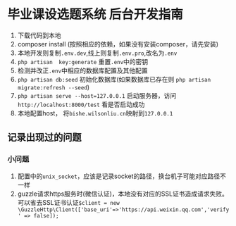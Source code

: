 # 毕业课设选题系统 后台开发指南
1. 下载代码到本地
2. composer install (按照相应的依赖，如果没有安装composer，请先安装)
3. 本地开发则复制`.env.dev`,线上则复制`.env.pro`,改名为`.env`
4. `php artisan  key:generate` 重置`.env`中的密钥
5. 检测并改正`.env`中相应的数据库配置及其他配置 
6. `php artisan db:seed` 初始化数据库(如果数据库已存在则 `php artisan migrate:refresh --seed`)
7. `php artisan serve --host=127.0.0.1` 启动服务器，访问 `http://localhost:8000/test` 看是否启动成功
8. 本地配置host， 将`bishe.wilsonliu.cn`映射到`127.0.0.1` 

## 记录出现过的问题
###  小问题
1. 配置中的`unix_socket`，应该是记录socket的路径，换台机子可能对应路径不一样
2. guzzle请求https服务时(微信认证)，本地没有对应的SSL证书造成请求失败。可以省去SSL证书认证`$client = new \GuzzleHttp\Client(['base_uri'=>'https://api.weixin.qq.com','verify' => false]);`
